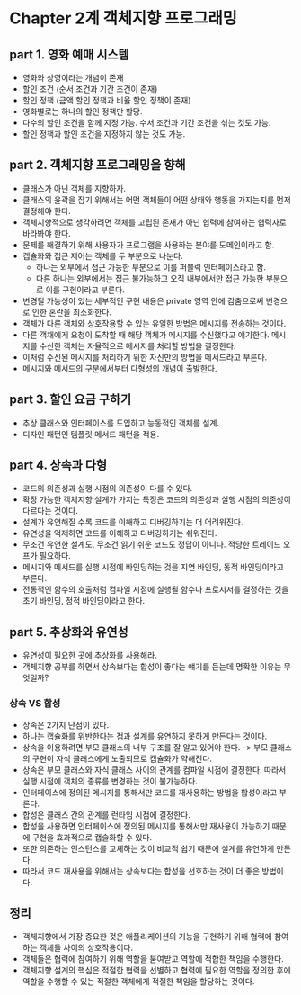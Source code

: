# Chapter 2계 객체지향 프로그래밍

## part 1. 영화 예매 시스템
* 영화와 상영이라는 개념이 존재
* 할인 조건 (순서 조건과 기간 조건이 존재)
* 할인 정책 (금액 할인 정책과 비율 할인 정책이 존재)
* 영화별로는 하나의 할인 정책만 할당.
* 다수의 할인 조건을 함께 지정 가능. 수서 조건과 기간 조건을 섞는 것도 가능.
* 할인 정책과 할인 조건을 지정하지 않는 것도 가능.

## part 2. 객체지향 프로그래밍을 향해
* 클래스가 아닌 객체를 지향하자.
* 클래스의 윤곽을 잡기 위해서는 어떤 객체들이 어떤 상태와 행동을 가지는지를 먼저 결정해야 한다.
* 객체지향적으로 생각하려면 객체를 고립된 존재가 아닌 협력에 참여하는 협력자로 바라봐야 한다.
* 문제를 해결하기 위해 사용자가 프로그램을 사용하는 분야를 도메인이라고 함.
* 캡슐화와 접근 제어는 객체를 두 부분으로 나눈다.
  * 하나는 외부에서 접근 가능한 부분으로 이를 퍼블릭 인터페이스라고 함.
  * 다른 하나는 외부에서는 접근 불가능하고 오직 내부에서만 접근 가능한 부분으로 이를 구현이라고 부른다.
* 변경될 가능성이 있는 세부적인 구현 내용은 private 영역 안에 감춤으로써 변경으로 인한 혼란을 최소화한다.
* 객체가 다른 객체와 상호작용할 수 있는 유일한 방법은 메시지를 전송하는 것이다.
* 다른 객채에게 요청이 도착할 때 해당 객체가 메시지를 수신했다고 얘기한다. 메시지를 수신한 객체는 자율적으로 메시지를 처리할 방법을 결정한다.
* 이처럼 수신된 메시지를 처리하기 위한  자신만의 방법을 메서드라고 부른다.
* 메시지와 메서드의 구분에서부터 다형성의 개념이 출발한다.

## part 3. 할인 요금 구하기
* 추상 클래스와 인터페이스를 도입하고 능동적인 객체를 설계.
* 디자인 패턴인 템플릿 메서드 패턴을 적용.

## part 4. 상속과 다형
* 코드의 의존성과 실행 시점의 의존성이 다를 수 있다.
* 확장 가능한 객체지향 설계가 가지는 특징은 코드의 의존성과 실행 시점의 의존성이 다르다는 것이다.
* 설계가 유연해질 수록 코드를 이해하고 디버깅하기는 더 어려워진다.
* 유연성을 억제하면 코드를 이해하고 디버깅하기는 쉬워진다.
* 무조건 유연한 설계도, 무조건 읽기 쉬운 코드도 정답이 아니다. 적당한 트레이드 오프가 필요하다.
* 메시지와 메서드를 실행 시점에 바인딩하는 것을 지연 바인딩, 동적 바인딩이라고 부른다.
* 전통적인 함수의 호출처럼 컴파일 시점에 실행될 함수나 프로시저를 결정하는 것을 초기 바인딩, 정적 바인딩이라고 한다.

## part 5. 추상화와 유연성
* 유연성이 필요한 곳에 추상화를 사용해라.
* 객체지향 공부를 하면서 상속보다는 합성이 좋다는 얘기를 듣는데 명확한 이유는 무엇일까?

### 상속 VS 합성
* 상속은 2가지 단점이 있다.
* 하나는 캡슐화를 위반한다는 점과 설계를 유연하지 못하게 만든다는 것이다.
* 상속을 이용하려면 부모 클래스의 내부 구조를 잘 알고 있어야 한다. -> 부모 클래스의 구현이 자식 클래스에게 노출되므로 캡슐화가 약해진다.
* 상속은 부모 클래스와 자식 클래스 사이의 관계를 컴파일 시점에 결정한다. 따라서 실행 시점에 객체의 종류를 변경하는 것이 불가능하다.
* 인터페이스에 정의된 메시지를 통해서만 코드를 재사용하는 방법을 합성이라고 부른다.
* 합성은 클래스 간의 관계를 런타임 시점에 결정한다.
* 합성을 사용하면 인터페이스에 정의된 메시지를 통해서만 재사용이 가능하기 때문에 구현을 효과적으로 캡슐화할 수 있다.
* 또한 의존하는 인스턴스를 교체하는 것이 비교적 쉽기 때문에 설계를 유연하게 만든다.
* 따라서 코드 재사용을 위해서는 상속보다는 합성을 선호하는 것이 더 좋은 방법이다.

## 정리
* 객체지향에서 가장 중요한 것은 애플리케이션의 기능을 구현하기 위해 협력에 참여하는 객체들 사이의 상호작용이다.
* 객체들은 협력에 참여하기 위해 역할을 붇여받고 역할에 적합한 책임을 수행한다.
* 객체지향 설계의 핵심은 적절한 협력을 선별하고 협력에 필요한 역할을 정의한 후에 역할을 수행할 수 있는 적절한 객체에게 적절한 책임을 할당하는 것이다.

